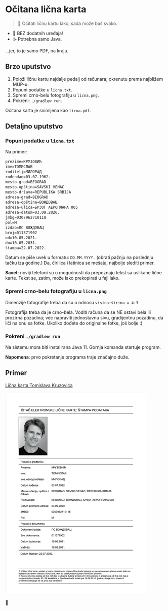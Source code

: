 # Očitana lična karta

> 🤯 Očitati ličnu kartu lako, sada može baš svako.

+ 🚀 BEZ dodatnih uređaja!
+ ☕️ Potrebna samo Java.

...jer, to je samo PDF, na kraju.

## Brzo uputstvo

1. Položi ličnu kartu najdalje pedalj od računara; okrenutu prema najbližem MUP-u.
2. Popuni podatke u `licna.txt`.
3. Spremi crno-belu fotografiju u `licna.png`.
4. Pokreni: `./gradlew run`.

Očitana karta je snimljena kao `licna.pdf`.

## Detaljno uputstvo

### Popuni podatke u `licna.txt`

Na primer:
```dotenv
prezime=КРУЗОВИЋ
ime=ТОМИСЛАВ
roditelj=МИЛОРАД
rođendan=03.07.1962.
mesto-grad=BEOGRAD
mesto-opština=SAVSKI VENAC
mesto-država=REPUBLIKA SRBIJA
adresa-grad=BEOGRAD
adresa-opština=ВОЖДОВАЦ
adresa-ulica=БРЗОГ АЕРОПЛАНА 005
adresa-datum=03.09.2020.
jmbg=0307962710118
pol=M
izdao=ПС ВОЖДОВАЦ
broj=011371902
od=10.05.2021.
do=10.05.2031.
štampa=22.07.2022.
```
Datum se piše uvek u formatu: `DD.MM.YYYY.` (obrati pažnju na poslednju tačku iza godine.) Da, ćirilica i latinica se mešaju; najbolje slediti primer.

**Savet**: noviji telefoni su u mogućnosti da prepoznaju tekst sa uslikane lične karte. Tekst se, zatim, može lako prekopirati u fajl lako.

### Spremi crno-belu fotografiju u `licna.png`

Dimenzije fotografije treba da su u odnosu `visina:širina = 4:3`.

Fotografija treba da je crno-bela. Voditi računa da se NE ostavi bela ili prozirna pozadina; već napraviti jednostavnu sivu, gradijentnu pozadinu, da liči na onu sa fotke. Ukoliko dođete do originalne fotke, još bolje :)

### Pokreni `./gradlew run`

Na sistemu mora biti instalirana Java 11. Gornja komanda startuje program.

**Napomena**: prvo pokretanje programa traje značajno duže.

## Primer

[Lična karta Tomislava Kruzovića](licna.pdf)

![](primer.png)

💜